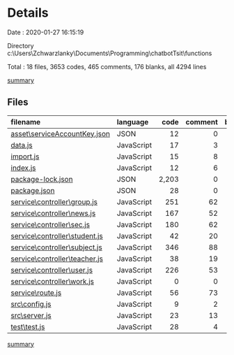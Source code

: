 # Details

Date : 2020-01-27 16:15:19

Directory c:\Users\Zchwarzlanky\Documents\Programming\chatbotTsit\functions

Total : 18 files,  3653 codes, 465 comments, 176 blanks, all 4294 lines

[summary](results.md)

## Files
| filename | language | code | comment | blank | total |
| :--- | :--- | ---: | ---: | ---: | ---: |
| [asset\serviceAccountKey.json](file:///c%3A/Users/Zchwarzlanky/Documents/Programming/chatbotTsit/functions/asset/serviceAccountKey.json) | JSON | 12 | 0 | 1 | 13 |
| [data.js](file:///c%3A/Users/Zchwarzlanky/Documents/Programming/chatbotTsit/functions/data.js) | JavaScript | 17 | 3 | 6 | 26 |
| [import.js](file:///c%3A/Users/Zchwarzlanky/Documents/Programming/chatbotTsit/functions/import.js) | JavaScript | 15 | 8 | 7 | 30 |
| [index.js](file:///c%3A/Users/Zchwarzlanky/Documents/Programming/chatbotTsit/functions/index.js) | JavaScript | 12 | 6 | 2 | 20 |
| [package-lock.json](file:///c%3A/Users/Zchwarzlanky/Documents/Programming/chatbotTsit/functions/package-lock.json) | JSON | 2,203 | 0 | 1 | 2,204 |
| [package.json](file:///c%3A/Users/Zchwarzlanky/Documents/Programming/chatbotTsit/functions/package.json) | JSON | 28 | 0 | 1 | 29 |
| [service\controller\group.js](file:///c%3A/Users/Zchwarzlanky/Documents/Programming/chatbotTsit/functions/service/controller/group.js) | JavaScript | 251 | 62 | 21 | 334 |
| [service\controller\news.js](file:///c%3A/Users/Zchwarzlanky/Documents/Programming/chatbotTsit/functions/service/controller/news.js) | JavaScript | 167 | 52 | 10 | 229 |
| [service\controller\sec.js](file:///c%3A/Users/Zchwarzlanky/Documents/Programming/chatbotTsit/functions/service/controller/sec.js) | JavaScript | 180 | 62 | 13 | 255 |
| [service\controller\student.js](file:///c%3A/Users/Zchwarzlanky/Documents/Programming/chatbotTsit/functions/service/controller/student.js) | JavaScript | 42 | 20 | 2 | 64 |
| [service\controller\subject.js](file:///c%3A/Users/Zchwarzlanky/Documents/Programming/chatbotTsit/functions/service/controller/subject.js) | JavaScript | 346 | 88 | 28 | 462 |
| [service\controller\teacher.js](file:///c%3A/Users/Zchwarzlanky/Documents/Programming/chatbotTsit/functions/service/controller/teacher.js) | JavaScript | 38 | 19 | 2 | 59 |
| [service\controller\user.js](file:///c%3A/Users/Zchwarzlanky/Documents/Programming/chatbotTsit/functions/service/controller/user.js) | JavaScript | 226 | 53 | 14 | 293 |
| [service\controller\work.js](file:///c%3A/Users/Zchwarzlanky/Documents/Programming/chatbotTsit/functions/service/controller/work.js) | JavaScript | 0 | 0 | 1 | 1 |
| [service\route.js](file:///c%3A/Users/Zchwarzlanky/Documents/Programming/chatbotTsit/functions/service/route.js) | JavaScript | 56 | 73 | 51 | 180 |
| [src\config.js](file:///c%3A/Users/Zchwarzlanky/Documents/Programming/chatbotTsit/functions/src/config.js) | JavaScript | 9 | 2 | 0 | 11 |
| [src\server.js](file:///c%3A/Users/Zchwarzlanky/Documents/Programming/chatbotTsit/functions/src/server.js) | JavaScript | 23 | 13 | 7 | 43 |
| [test\test.js](file:///c%3A/Users/Zchwarzlanky/Documents/Programming/chatbotTsit/functions/test/test.js) | JavaScript | 28 | 4 | 9 | 41 |

[summary](results.md)